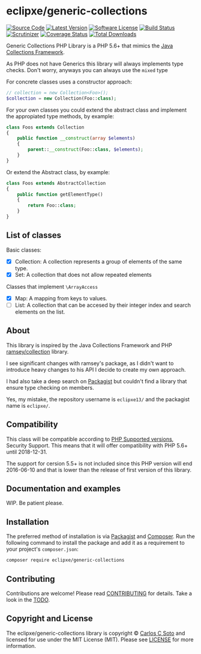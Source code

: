 # eclipxe/generic-collections

[![Source Code][badge-source]][source]
[![Latest Version][badge-release]][release]
[![Software License][badge-license]][license]
[![Build Status][badge-build]][build]
[![Scrutinizer][badge-quality]][quality]
[![Coverage Status][badge-coverage]][coverage]
[![Total Downloads][badge-downloads]][downloads]

Generic Collections PHP Library is a PHP 5.6+ that mimics the [Java Collections Framework][java].

As PHP does not have Generics this library will always implements type checks.
Don't worry, anyways you can always use the `mixed` type

For concrete classes uses a constructor approach:

```php
// collection = new Collection<Foo>();
$collection = new Collection(Foo::class);
```

For your own classes you could extend the abstract class and implement the appropiated
type methods, by example:

```php
class Foos extends Collection
{
    public function __construct(array $elements)
    {
        parent::__construct(Foo::class, $elements);
    }
}
```

Or extend the Abstract class, by example:

```php
class Foos extends AbstractCollection
{
    public function getElementType()
    {
        return Foo::class;
    }
}
```

## List of classes

Basic classes:

- [x] Collection: A collection represents a group of elements of the same type.
- [x] Set: A collection that does not allow repeated elements

Classes that implement `\ArrayAccess`

- [x] Map: A mapping from keys to values.
- [ ] List: A collection that can be accesed by their integer index and search elements on the list.

## About

This library is inspired by the Java Collections Framework
and PHP [ramsey/collection](https://github.com/ramsey/collection) library.

I see significant changes with ramsey's package, as I didn't want to introduce heavy
changes to his API I decide to create my own approach.

I had also take a deep search on [Packagist][] but couldn't find a library that ensure type checking on members.

Yes, my mistake, the repository username is `eclipxe13/` and the packagist name is `eclipxe/`.

## Compatibility

This class will be compatible according to [PHP Supported versions](http://php.net/supported-versions.php),
Security Support. This means that it will offer compatibility with PHP 5.6+ until 2018-12-31.

The support for cersion 5.5+ is not included since this PHP version will end 2016-06-10
and that is lower than the release of first version of this library.

## Documentation and examples

WIP. Be patient please.

## Installation

The preferred method of installation is via [Packagist][] and [Composer][]. Run
the following command to install the package and add it as a requirement to
your project's `composer.json`:

```bash
composer require eclipxe/generic-collections
```

## Contributing

Contributions are welcome! Please read [CONTRIBUTING] for details.
Take a look in the [TODO].

## Copyright and License

The eclipxe/generic-collections library is copyright © [Carlos C Soto](https://eclipxe.com.mx/)
and licensed for use under the MIT License (MIT). Please see [LICENSE][] for more information.

[java]: http://docs.oracle.com/javase/8/docs/technotes/guides/collections/index.html
[packagist]: https://packagist.org/packages/eclipxe/generic-collections
[composer]: http://getcomposer.org/
[contributing]: https://github.com/eclipxe13/generic-collections/blob/master/CONTRIBUTING.md
[todo]: https://github.com/eclipxe13/generic-collections/blob/master/TODO.md

[source]: https://github.com/eclipxe13/generic-collections
[release]: https://github.com/eclipxe13/generic-collections/releases
[license]: https://github.com/eclipxe13/generic-collections/blob/master/LICENSE
[build]: https://travis-ci.org/eclipxe13/generic-collections
[quality]: https://scrutinizer-ci.com/g/eclipxe13/generic-collections/
[coverage]: https://coveralls.io/github/eclipxe13/generic-collections?branch=master
[downloads]: https://packagist.org/packages/eclipxe13/generic-collections

[badge-source]: http://img.shields.io/badge/source-eclipxe13/generic--collections-blue.svg?style=flat-square
[badge-release]: https://img.shields.io/github/release/eclipxe13/generic-collections.svg?style=flat-square
[badge-license]: https://img.shields.io/badge/license-MIT-brightgreen.svg?style=flat-square
[badge-build]: https://img.shields.io/travis/eclipxe13/generic-collections.svg?style=flat-square
[badge-quality]: https://img.shields.io/scrutinizer/g/eclipxe13/generic-collections/master.svg?style=flat-square
[badge-coverage]: https://coveralls.io/repos/github/eclipxe13/generic-collections/badge.svg?branch=master
[badge-downloads]: https://img.shields.io/packagist/dt/eclipxe13/generic-collections.svg?style=flat-square
